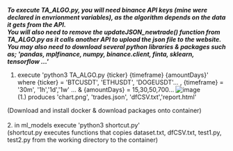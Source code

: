***To execute TA_ALGO.py, you will need binance API keys (mine were declared in envrionment variables), as the algorithm depends on the data it gets from the API.***
<br> 
***You will also need to remove the updateJSON_newtrade() function from TA_ALGO.py as it calls another API to upload the json file to the website.***
<br>
***You may also need to download several python libraries & packages such as; 'pandas, mplfinance, numpy, binance.client, finta, sklearn, tensorflow ...'***
<br>
1. execute 'python3 TA_ALGO.py {ticker} {timeframe} {amountDays}'
<br> where {ticker} = 'BTCUSDT', 'ETHUSDT', 'DOGEUSDT'... , {timeframe} = '30m', '1h','1d','1w' ... & {amountDays} = 15,30,50,700...
![image](https://user-images.githubusercontent.com/76219233/123369604-5561cb00-d57e-11eb-9e1f-71f24f79a135.png)
<br>      (1.) produces 'chart.png', 'trades.json', 'dfCSV.txt','report.html'

(Download and install docker & download packages onto container)<br><br>
  2. in ml_models execute 'python3 shortcut.py'<br>
  (shortcut.py executes functions that copies dataset.txt, dfCSV.txt, test1.py, test2.py from the working directory to the container)
